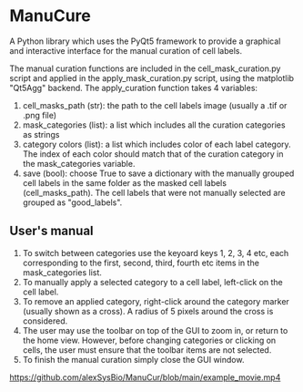 # ManuCure
A Python library which uses the PyQt5 framework to provide a graphical and interactive interface for the manual curation of cell labels.

The manual curation functions are included in the cell_mask_curation.py script and applied in the apply_mask_curation.py script, using the matplotlib "Qt5Agg" backend.
The apply_curation function takes 4 variables:
  1. cell_masks_path (str): the path to the cell labels image (usually a .tif or .png file)
  2. mask_categories (list): a list which includes all the curation categories as strings
  3. category colors (list): a list which includes color of each label category. The index of each color should match that of the curation category in the mask_categories variable.
  4. save (bool): choose True to save a dictionary with the manually grouped cell labels in the same folder as the masked cell labels (cell_masks_path).
The cell labels that were not manually selected are grouped as "good_labels".

## User's manual
  1. To switch between categories use the keyoard keys 1, 2, 3, 4 etc, each corresponding to the first, second, third, fourth etc items in the mask_categories list.
  2. To manually apply a selected category to a cell label, left-click on the cell label.
  3. To remove an applied category, right-click around the category marker (usually shown as a cross). A radius of 5 pixels around the cross is considered.
  4. The user may use the toolbar on top of the GUI to zoom in, or return to the home view. However, before changing categories or clicking on cells, the user must ensure that the toolbar items are not selected.
  5. To finish the manual curation simply close the GUI window. 

https://github.com/alexSysBio/ManuCur/blob/main/example_movie.mp4
